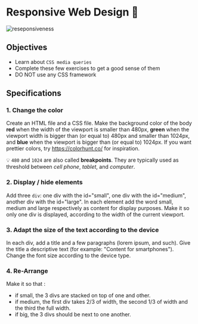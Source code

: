 # Responsive Web Design 📱
![reseponsiveness](https://user-images.githubusercontent.com/84382812/136956865-5e63b631-4628-4d53-bbc8-6925f9d6c7e1.PNG)

## Objectives
- Learn about `CSS media queries`
- Complete these few exercises to get a good sense of them
- DO NOT use any CSS framework

## Specifications
### 1. Change the color

Create an HTML file and a CSS file. Make the background color of the body **red** when the width of the viewport is smaller than 480px, **green** when the viewport width is bigger than (or equal to) 480px and smaller than 1024px, and **blue** when the viewport is bigger than (or equal to) 1024px. If you want prettier colors, try https://colorhunt.co/ for inspiration.

💡 `480` and `1024` are also called **breakpoints**. They are typically used as threshold between _cell phone_, _tablet_, and _computer_.

### 2. Display / hide elements

Add three `div`: one div with the id="small", one div with the id="medium", another div with the id="large". In each element add the word small, medium and large respectively as content for display purposes. Make it so only one div is displayed, according to the width of the current viewport.

### 3. Adapt the size of the text according to the device

In each div, add a title and a few paragraphs (lorem ipsum, and such). Give the title a descriptive text (for example: "Content for smartphones"). Change the font size according to the device type.

### 4. Re-Arrange

Make it so that :
- if small, the 3 divs are stacked on top of one and other.
- if medium, the first div takes 2/3 of width, the second 1/3 of width and the third the full width.
- if big, the 3 divs should be next to one another.
